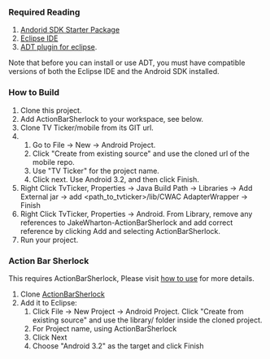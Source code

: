 ### Required Reading

  1. [Andorid SDK Starter Package](http://developer.android.com/sdk/index.html) 
  2. [Eclipse IDE](http://www.eclipse.org/downloads/)
  3. [ADT plugin for eclipse](http://developer.android.com/sdk/eclipse-adt.html#installing). 
  
  Note that before you can install or use ADT, you must have compatible versions of both the Eclipse IDE and the Android SDK installed. 

### How to Build
   
1. Clone this project.
2. Add ActionBarSherlock to your workspace, see below.
3. Clone TV Ticker/mobile from its GIT url.
4. 
    1. Go to File -> New -> Android Project. 
    2. Click "Create from existing source" and use the cloned url of the mobile repo. 
    3. Use "TV Ticker" for the project name. 
    4. Click next. Use Android 3.2, and then click Finish.
5. Right Click TvTicker, Properties -> Java Build Path -> Libraries -> Add External jar -> add <path_to_tvticker>/lib/CWAC AdapterWrapper -> Finish
6. Right Click TvTicker, Properties -> Android. From Library, remove any references to JakeWharton-ActionBarSherlock and add correct reference by clicking Add and selecting ActionBarSherlock.
7. Run your project.

### Action Bar Sherlock
  
This requires ActionBarSherlock, Please visit [how to use](http://actionbarsherlock.com/usage.html) for more details.
    
1. Clone [ActionBarSherlock](https://github.com/JakeWharton/ActionBarSherlock)     
2. Add it to Eclipse:
    1. Click File -> New Project -> Android Project. Click "Create from existing source" and use the library/ folder inside the cloned project.
    2. For Project name, using ActionBarSherlock
    3. Click Next
    4. Choose "Android 3.2" as the target and click Finish



